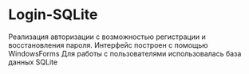 # Login-SQLite
Реализация авторизации с возможностью регистрации и восстановления пароля.
Интерфейс построен с помощью WindowsForms
Для работы с пользователями использовалась база данных SQLite
